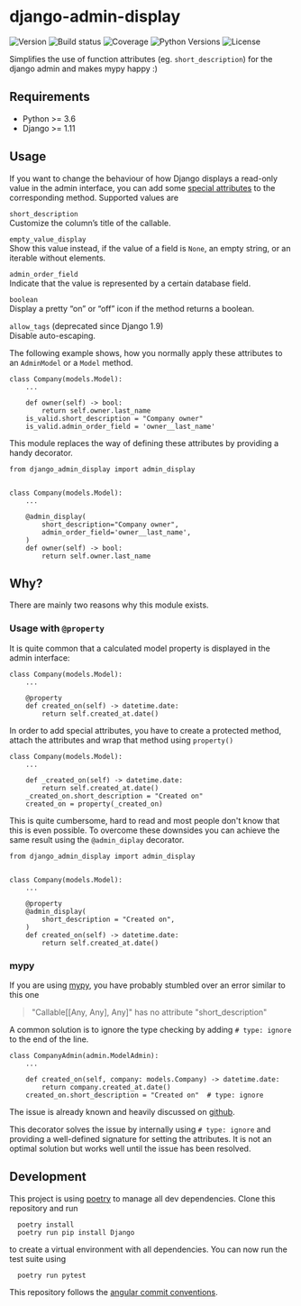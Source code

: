 # django-admin-display

![Version](https://img.shields.io/pypi/v/django-admin-display.svg)
![Build status](https://travis-ci.org/escaped/django-admin-display.png?branch=master)
![Coverage](https://coveralls.io/repos/escaped/django-admin-display/badge.png?branch=master)
![Python Versions](https://img.shields.io/pypi/pyversions/django-admin-display.svg)
![License](https://img.shields.io/pypi/l/django-admin-display.svg)

Simplifies the use of function attributes (eg. `short_description`) for the django admin and makes mypy happy :)


## Requirements

- Python >= 3.6
- Django >= 1.11


## Usage

If you want to change the behaviour of how Django displays a read-only value in the admin interface,
you can add some [special attributes](>https://docs.djangoproject.com/en/2.1/ref/contrib/admin/#django.contrib.admin.ModelAdmin.list_display) to the corresponding method.
Supported values are

`short_description`  
    Customize the column’s title of the callable.
    
`empty_value_display`  
    Show this value instead, if the value of a field is `None`, an empty string, or an iterable without elements.
    
`admin_order_field`  
    Indicate that the value is represented by a certain database field.
    
`boolean`  
    Display a pretty “on” or “off” icon if the method returns a boolean.
    
`allow_tags` (deprecated since Django 1.9)  
    Disable auto-escaping.

The following example shows, how you normally apply these attributes to an `AdminModel` or a `Model` method.

    class Company(models.Model):
        ...

        def owner(self) -> bool:
            return self.owner.last_name
        is_valid.short_description = "Company owner"
        is_valid.admin_order_field = 'owner__last_name'

This module replaces the way of defining these attributes by providing a handy decorator.

    from django_admin_display import admin_display


    class Company(models.Model):
        ...

        @admin_display(
            short_description="Company owner",
            admin_order_field='owner__last_name',
        )
        def owner(self) -> bool:
            return self.owner.last_name


## Why?

There are mainly two reasons why this module exists.

### Usage with `@property`

It is quite common that a calculated model property is displayed in the admin interface:

    class Company(models.Model):
        ...

        @property
        def created_on(self) -> datetime.date:
            return self.created_at.date()

In order to add special attributes, you have to create a protected method,
attach the attributes and wrap that method using `property()`

    class Company(models.Model):
        ...

        def _created_on(self) -> datetime.date:
            return self.created_at.date()
        _created_on.short_description = "Created on"
        created_on = property(_created_on)

This is quite cumbersome, hard to read and most people don't know that this is even possible.
To overcome these downsides you can achieve the same result using the `@admin_diplay` decorator.

    from django_admin_display import admin_display


    class Company(models.Model):
        ...

        @property
        @admin_display(
            short_description = "Created on",
        )
        def created_on(self) -> datetime.date:
            return self.created_at.date()

### mypy

If you are using [mypy](http://mypy-lang.org/), you have probably stumbled over an error similar to this one

> "Callable[[Any, Any], Any]" has no attribute "short_description"

A common solution is to ignore the type checking by adding `# type: ignore` to the end of the line.

    class CompanyAdmin(admin.ModelAdmin):
        ...

        def created_on(self, company: models.Company) -> datetime.date:
            return company.created_at.date()
        created_on.short_description = "Created on"  # type: ignore

The issue is already known and heavily discussed on [github](https://github.com/python/mypy/issues/2087).

This decorator solves the issue by internally using `# type: ignore` and providing a well-defined signature for setting the attributes.
It is not an optimal solution but works well until the issue has been resolved.


## Development

This project is using [poetry](https://poetry.eustace.io/) to manage all
dev dependencies.
Clone this repository and run

      poetry install
      poetry run pip install Django

to create a virtual environment with all dependencies.
You can now run the test suite using

      poetry run pytest

This repository follows the [angular commit conventions](https://github.com/marionebl/commitlint/tree/master/@commitlint/config-angular).
